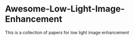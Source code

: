 # Awesome-Low-Light-Image-Enhancement
This is a collection of papers for low light image enhancement
